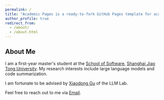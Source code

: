 ```yaml
---
permalink: /
title: "Academic Pages is a ready-to-fork GitHub Pages template for academic personal websites"
author_profile: true
redirect_from: 
  - /about/
  - /about.html
---
```


## About Me

I am a first-year master's student at the [School of Software](http://www.se.sjtu.edu.cn/), [Shanghai Jiao Tong University](https://www.sjtu.edu.cn/). My research interests include large language models and code summarization.

I am fortunate to be advised by [Xiaodong Gu](https://guxd.github.io/) of the LLM Lab.

Feel free to reach out to me via [Email](zengwh_cs@sjtu.edu.cn).


